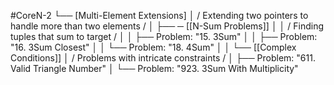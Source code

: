 #CoreN-2
└── [Multi-Element Extensions]
    │   / Extending two pointers to handle more than two elements /
    │
    ├── ─ [[N-Sum Problems]]
    │   │   / Finding tuples that sum to target /
    │   │   ├── Problem: "15. 3Sum"
    │   │   ├── Problem: "16. 3Sum Closest"
    │   │   └── Problem: "18. 4Sum"
    │   │
    └── [[Complex Conditions]]
        │   / Problems with intricate constraints /
        │   ├── Problem: "611. Valid Triangle Number"
        │   └── Problem: "923. 3Sum With Multiplicity"
